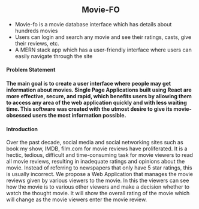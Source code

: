 <h2><center>Movie-FO</center></h2>
<ul>
  <li>Movie-fo is a movie database interface which has details about hundreds movies</li>
  <li>Users can login and search any movie and see their ratings, casts, give their reviews, etc.</li>
  <li>A MERN stack app which has a user-friendly interface where users can easily navigate through the site</li>
</ul>
<h4>Problem Statement<h4> 
<p>
  The main goal is to create a user interface where people may get information about movies. Single Page Applications built using React are more effective, secure, and rapid, which benefits users by allowing them to access any area of the web application quickly and with less waiting time. This software was created with the utmost desire to give its movie-obsessed users the most information possible.
</p>
  
<h4>Introduction</h4>  
<p>
   Over the past decade, social media and social networking sites such as book my show, IMDB, film.com for movie reviews have proliferated. It is a hectic, tedious, difficult and time-consuming task for movie viewers to read all movie reviews, resulting in inadequate ratings and opinions about the movie. Instead of referring to newspapers that only have 5 star ratings, this is usually incorrect.
  We propose a Web Application that manages the movie reviews given by various viewers to the movie. In this the viewers can see how the movie is to various other viewers and make a decision whether to watch the thought movie. It will show the overall rating of the movie which will change as the movie viewers enter the movie review. 
</p>

